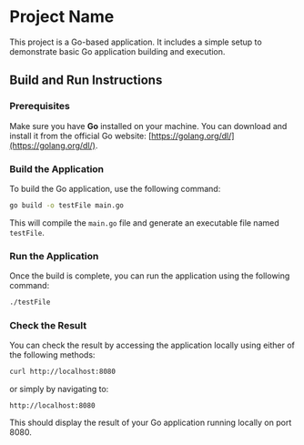 # Project Name

This project is a Go-based application. It includes a simple setup to demonstrate basic Go application building and execution.

## Build and Run Instructions

### Prerequisites

Make sure you have **Go** installed on your machine. You can download and install it from the official Go website: [https://golang.org/dl/](https://golang.org/dl/).

### Build the Application

To build the Go application, use the following command:

```bash
go build -o testFile main.go
```

This will compile the `main.go` file and generate an executable file named `testFile`.

### Run the Application

Once the build is complete, you can run the application using the following command:

```bash
./testFile
```

### Check the Result

You can check the result by accessing the application locally using either of the following methods:

```bash
curl http://localhost:8080
```

or simply by navigating to:

```
http://localhost:8080
```

This should display the result of your Go application running locally on port 8080.
